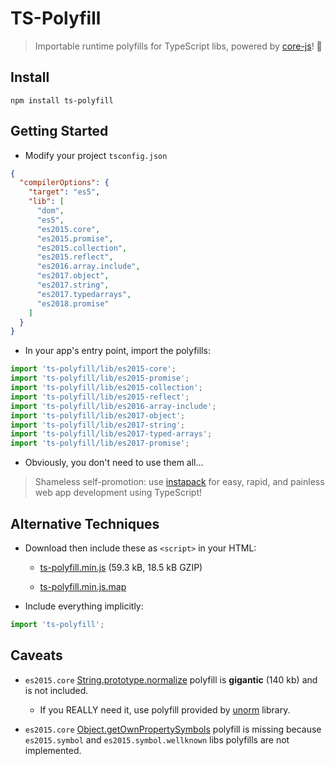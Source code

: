 # TS-Polyfill

> Importable runtime polyfills for TypeScript libs, powered by [core-js](https://github.com/zloirock/core-js)! :battery:

## Install

`npm install ts-polyfill`

## Getting Started

- Modify your project `tsconfig.json`

```json
{
  "compilerOptions": {
    "target": "es5",
    "lib": [
      "dom",
      "es5",
      "es2015.core",
      "es2015.promise",
      "es2015.collection",
      "es2015.reflect",
      "es2016.array.include",
      "es2017.object",
      "es2017.string",
      "es2017.typedarrays",
      "es2018.promise"
    ]
  }
}
```

- In your app's entry point, import the polyfills:

```ts
import 'ts-polyfill/lib/es2015-core';
import 'ts-polyfill/lib/es2015-promise';
import 'ts-polyfill/lib/es2015-collection';
import 'ts-polyfill/lib/es2015-reflect';
import 'ts-polyfill/lib/es2016-array-include';
import 'ts-polyfill/lib/es2017-object';
import 'ts-polyfill/lib/es2017-string';
import 'ts-polyfill/lib/es2017-typed-arrays';
import 'ts-polyfill/lib/es2017-promise';
```

- Obviously, you don't need to use them all...

> Shameless self-promotion: use [instapack](https://github.com/ryanelian/instapack) for easy, rapid, and painless web app development using TypeScript!

## Alternative Techniques

- Download then include these as `<script>` in your HTML:

    - [ts-polyfill.min.js](https://github.com/ryanelian/ts-polyfill/raw/master/dist/ts-polyfill.min.js) (59.3 kB, 18.5 kB GZIP)

    - [ts-polyfill.min.js.map](https://github.com/ryanelian/ts-polyfill/raw/master/dist/ts-polyfill.min.js.map) 

- Include everything implicitly:

```ts
import 'ts-polyfill';
```

## Caveats

- `es2015.core` [String.prototype.normalize](https://developer.mozilla.org/en-US/docs/Web/JavaScript/Reference/Global_Objects/String/normalize) polyfill is **gigantic** (140 kb) and is not included.

    - If you REALLY need it, use polyfill provided by [unorm](https://github.com/walling/unorm) library.

- `es2015.core` [Object.getOwnPropertySymbols](https://developer.mozilla.org/en-US/docs/Web/JavaScript/Reference/Global_Objects/Object/getOwnPropertySymbols) polyfill is missing because `es2015.symbol` and `es2015.symbol.wellknown` libs polyfills are not implemented.
